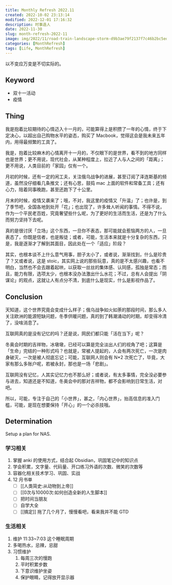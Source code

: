 ```yaml
---
title: Monthly Refresh 2022.11
created: 2022-10-02 23:13:14
modified: 2022-12-01 17:16:32
description: 时事造人
date: 2022-11-30
slug: month-refresh-2022-11
image: img/2022/11/road-train-landscape-storm-d9b3ae79f2137f7c46b2bc5ed93c07a2.jpg
categories: [MonthRefresh]
tags: [Life, MonthRefresh]
---
```


以不变应万变是不切实际的。

## Keyword

- 双十一活动
- 疫情

## Thing

我是抱着比较期待的心情迈入十一月的，可能算得上是积攒了一年的心情，终于下定决心，以超出自己购物水平的姿态，购买了 Macbook，觉得这会是我未来五年内，用得最频繁的工具了。

我是，抱着比较麻木的心情离开十一月的，不仅眼下的是世界，看不到的地方同样也是世界；更不用说，现代社会，从某种程度上，拉近了人与人之间的「距离」；更不用说，人类目前的「家园」仅有一个。

月初的时候，还有一定的闲工夫，关注俄乌战争的进展，甚至订阅了泽连斯基的频道，虽然没仔细看几条推文；还有心思，鼓捣 mac 上面的软件和常备工具；还有心力，陪着同事晚跑，甚至还跑下了十公里。

月末的时候，疫情又袭来了；哦，不对，我这里的疫情又「升温」了；也许是，到了季节吧，全国各地到处开「花」；也出现了，许多耸人听闻的事情。不得不说，作为一个平民老百姓，究竟奢望些什么呢，为了更好的生活而生活，还是为了什么而努力坚持下去呢。

真的是很讨厌「立场」这个东西，一旦你不表态，那可能就会惹恼两方的人，一旦表态了，你既是信者，也是叛徒；或者，可能，生活本来就是十分复杂的东西，只是，我是逐渐才了解到其面目，因此处在一个「适应」阶段？

其实，也根本谈不上什么意气用事，胆子太小了，或者说，渐渐找到，什么是珍贵了？又或者说，这是 stoic，其实网上说的那些玩意，真的是不太感兴趣，也看不明白，当然也不会去跟着起哄，以获取一丝丝的集体感、认同感，孤独是常态；而且，能力有限，选项太少，也根本没办法激出什么水花；不过，总有人会提出「阴谋论」的观点，这就让人有点分不清，到底什么是现实，什么是影视作品了。

## Conclusion

天知道，这个世界究竟会变成什么样子；俄乌战争如火如荼的那段时间，那么多人关注欧洲的能源短缺问题，冬季供暖问题，真的到了韩潮涌动的时期，却变得冷清了，没啥消息了。

互联网真的是没有记忆的吗？还是说，网民们都只能「活在当下」呢？

冬奥会时期的吉祥物，冰墩墩，已经可以算是完全淡出人们的视角了吧；这算是「生命」完结的一种形式吗？也就是，常被人提起的，人会有两次死亡，一次是肉身破灭，一次是被人彻底忘记；可能，互联网人则会有 N\*2 次死亡了，毕竟，大家有那么多账户呢，若被永封，那也是一场「悲剧」。

互联网没有记忆，人其实记忆力也不那么好；或者说，有太多事情，完全没必要参与进去，知道还是不知道，冬奥会中的那对吉祥物，都不会影响到日常生活，对吧。

所以，可能，专注于自己的「小世界」，甚之，「内心世界」，抬高信息的准入门槛，可能，是现在想要保持「开心」的一个必杀技哦。

## Determination

Setup a plan for NAS.

### 学习相关

1. 掌握 anki 的使用方式，结合起 Obsidian，巩固笔记中的知识点
2. 学会积累，文字量、代码量、开口练习外语的次数、微笑的次数等
3. 容器化相关技术学习、巩固、实战
4. 12 月书单
   - [ ] [[人类简史:从动物到上帝]]
   - [ ] [[0次与10000次:如何创造全新的人生脚本]]
   - [ ] 把时间当朋友
   - [ ] 自学大全
   - [ ] [[搞定]] 拖了几个月了，慢慢看吧，看来我并不能 GTD

### 生活相关

1. 维护 11:33~7:03 这个睡眠周期
2. 多喝热水，忌辣，忌甜
3. 习惯维护
   1. 每周三次的慢跑
   2. 平时积累步数
   3. 下意识维护坐姿
   4. 保护眼睛，记得放开显示器

